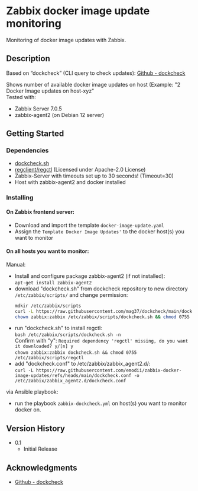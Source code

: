 # Zabbix docker image update monitoring
Monitoring of docker image updates with Zabbix.  

## Description
Based on “dockcheck” (CLI query to check updates): [Github - dockcheck](https://github.com/mag37/dockcheck/tree/main)  

Shows number of available docker image updates on host (Example: "2 Docker Image updates on host-xyz"  
Tested with:  
* Zabbix Server 7.0.5
* zabbix-agent2 (on Debian 12 server)

## Getting Started
### Dependencies
* [dockcheck.sh](https://github.com/mag37/dockcheck/blob/main/dockcheck.sh)
* [regclient/regctl](https://github.com/regclient/regclient) (Licensed under Apache-2.0 License)
* Zabbix-Server with timeouts set up to 30 seconds! (Timeout=30)
* Host with zabbix-agent2 and docker installed

### Installing

#### On Zabbix frontend server:  
- Download and import the template `docker-image-update.yaml`  
- Assign the `Template Docker Image Updates'` to the docker host(s) you want to monitor  

#### On all hosts you want to monitor:  
Manual:  
* Install and configure package zabbix-agent2 (if not installed):  
     `apt-get install zabbix-agent2`  
* download "dockcheck.sh" from dockcheck repository to new directory `/etc/zabbix/scripts/` and change permission:  
     ```sh
     mdkir /etc/zabbix/scripts
     curl -L https://raw.githubusercontent.com/mag37/dockcheck/main/dockcheck.sh -o /etc/zabbix/scripts/dockcheck.sh
     chown zabbix:zabbix /etc/zabbix/scripts/dockcheck.sh && chmod 0755 /etc/zabbix/scripts/dockcheck.sh`  
* run "dockcheck.sh" to install regctl:  
      `bash /etc/zabbix/scripts/dockcheck.sh -n`  
      Confirm with "y": `Required dependency 'regctl' missing, do you want it downloaded? y/[n] y`  
      `chown zabbix:zabbix dockcheck.sh && chmod 0755 /etc/zabbix/scripts/regctl`  
* add "dockcheck.conf" to /etc/zabbix/zabbix_agent2.d/:  
      `curl -L https://raw.githubusercontent.com/emodii/zabbix-docker-image-updates/refs/heads/main/dockcheck.conf -o /etc/zabbix/zabbix_agent2.d/dockcheck.conf`  

via Ansible playbook:  
* run the playbook `zabbix-dockcheck.yml` on host(s) you want to monitor docker on.  

## Version History
* 0.1
    * Initial Release

## Acknowledgments
* [Github - dockcheck](https://github.com/mag37/dockcheck/tree/main)
